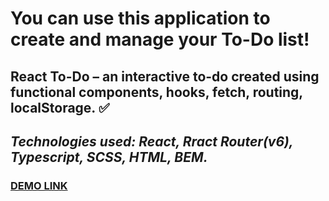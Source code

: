 # **You can use this application to create and manage your To-Do list!**

## React To-Do – an interactive to-do created using functional components, hooks, fetch, routing, localStorage.  :white_check_mark:

## *Technologies used: React, Rract Router(v6), Typescript, SCSS, HTML, BEM.*

### [DEMO LINK](https://nata-prog123.github.io/-react_todo-app_1/) 
